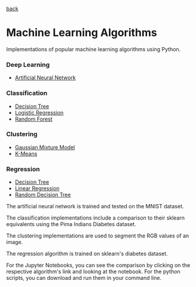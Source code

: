 [back](../)
# Machine Learning Algorithms
Implementations of popular machine learning algorithms using Python.
### Deep Learning
- [Artificial Neural Network](https://github.com/ryan-kp-miller/Machine-Learning-Algorithms/blob/master/NeuralNetwork.ipynb) 

### Classification
- [Decision Tree](https://github.com/ryan-kp-miller/Machine-Learning-Algorithms/blob/master/DecisionTree.ipynb)  
- [Logistic Regression](https://github.com/ryan-k-miller/Machine-Learning-Algorithms/blob/master/LogisticRegression.py)  
- [Random Forest](https://github.com/ryan-kp-miller/Machine-Learning-Algorithms/blob/master/RandomForest.ipynb)  

### Clustering
- [Gaussian Mixture Model](https://github.com/ryan-k-miller/Machine-Learning-Algorithms/blob/master/Gaussian_Mixture_Model.ipynb)  
- [K-Means](https://github.com/ryan-k-miller/Machine-Learning-Algorithms/blob/master/K_Means.ipynb)  

### Regression
- [Decision Tree](https://github.com/ryan-kp-miller/Machine-Learning-Algorithms/blob/master/DecisionTreeRegressor/DTLearner.py)  
- [Linear Regression](https://github.com/ryan-k-miller/Machine-Learning-Algorithms/blob/master/LinearRegression.ipynb)
- [Random Decision Tree](https://github.com/ryan-kp-miller/Machine-Learning-Algorithms/blob/master/DecisionTreeRegressor/RTLearner.py)  
  
The artificial neural network is trained and tested on the MNIST dataset.   

The classification implementations include a comparison to their sklearn equivalents using the Pima Indians Diabetes dataset.    
  
The clustering implementations are used to segment the RGB values of an image.  

The regression algorithm is trained on sklearn's diabetes dataset.

For the Jupyter Notebooks, you can see the comparison by clicking on the respective algorithm's link and looking at the notebook. For the python scripts, you can download and run them in your command line.
